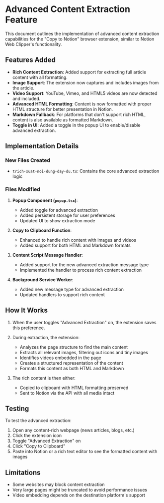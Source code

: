 # Advanced Content Extraction Feature

This document outlines the implementation of advanced content extraction capabilities for the "Copy to Notion" browser extension, similar to Notion Web Clipper's functionality.

## Features Added

- **Rich Content Extraction**: Added support for extracting full article content with all formatting.
- **Image Support**: The extension now captures and includes images from the article.
- **Video Support**: YouTube, Vimeo, and HTML5 videos are now detected and included.
- **Advanced HTML Formatting**: Content is now formatted with proper HTML structure for better presentation in Notion.
- **Markdown Fallback**: For platforms that don't support rich HTML, content is also available as formatted Markdown.
- **Toggle in UI**: Added a toggle in the popup UI to enable/disable advanced extraction.

## Implementation Details

### New Files Created
- `trich-xuat-noi-dung-day-du.ts`: Contains the core advanced extraction logic

### Files Modified
1. **Popup Component (`popup.tsx`)**:
   - Added toggle for advanced extraction
   - Added persistent storage for user preferences
   - Updated UI to show extraction mode

2. **Copy to Clipboard Function**:
   - Enhanced to handle rich content with images and videos
   - Added support for both HTML and Markdown formats

3. **Content Script Message Handler**:
   - Added support for the new advanced extraction message type
   - Implemented the handler to process rich content extraction

4. **Background Service Worker**:
   - Added new message type for advanced extraction
   - Updated handlers to support rich content

## How It Works

1. When the user toggles "Advanced Extraction" on, the extension saves this preference.
2. During extraction, the extension:
   - Analyzes the page structure to find the main content
   - Extracts all relevant images, filtering out icons and tiny images
   - Identifies videos embedded in the page
   - Creates a structured representation of the content
   - Formats this content as both HTML and Markdown

3. The rich content is then either:
   - Copied to clipboard with HTML formatting preserved
   - Sent to Notion via the API with all media intact

## Testing

To test the advanced extraction:

1. Open any content-rich webpage (news articles, blogs, etc.)
2. Click the extension icon
3. Toggle "Advanced Extraction" on
4. Click "Copy to Clipboard"
5. Paste into Notion or a rich text editor to see the formatted content with images

## Limitations

- Some websites may block content extraction
- Very large pages might be truncated to avoid performance issues
- Video embedding depends on the destination platform's support
